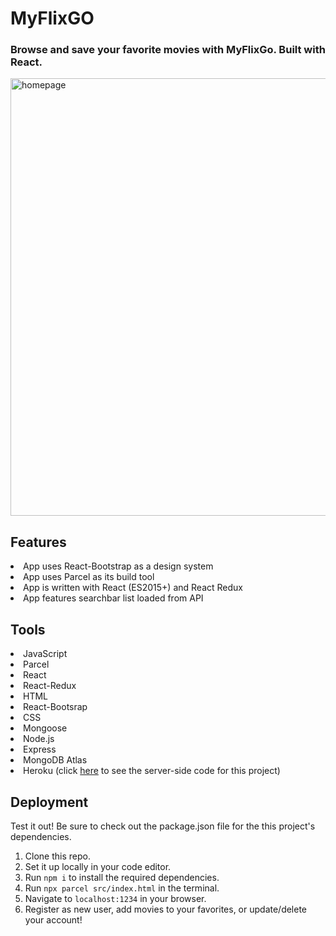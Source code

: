 # MyFlixGO
 
### Browse and save your favorite movies with MyFlixGo. Built with React.

<img src="https://github.com/lekolawole/MyFlixGo/blob/f3323fe27a693c6a85d697596065822dc1a8212d/src/img/homepage.png" alt="homepage" width="700"/>

## Features

<li>App uses React-Bootstrap as a design system</li>
<li>App uses Parcel as its build tool</li>
<li>App is written with React (ES2015+) and React Redux</li>
<li>App features searchbar list loaded from API</li>

## Tools
<li>JavaScript</li>
<li>Parcel</li>
<li>React</li>
<li>React-Redux</li>
<li>HTML</li>
<li>React-Bootsrap</li>
<li>CSS</li>
<li>Mongoose</li>
<li>Node.js</li>
<li>Express</li>
<li>MongoDB Atlas</li>
<li>Heroku (click <a href="https://github.com/lekolawole/myFlix">here</a> to see the server-side code for this project)</li>

## Deployment
Test it out!
Be sure to check out the package.json file for the this project's dependencies. 
1. Clone this repo.
2. Set it up locally in your code editor.
3. Run ```npm i``` to install the required dependencies.
4. Run ```npx parcel src/index.html``` in the terminal.
5. Navigate to ```localhost:1234``` in your browser.
6. Register as new user, add movies to your favorites, or update/delete your account!



